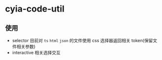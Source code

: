 # cyia-code-util

## 使用

- selector 目前对 `ts` `html` `json` 的文件使用 css 选择器返回相关 token(保留文件相关参数)
- interactive 相关选择交互
